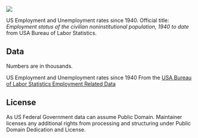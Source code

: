 ![](https://badgen.net/badge/icon/View%20on%20datahub.io/orange?icon=https://datahub.io/datahub-cube-badge-icon.svg&label&scale=1.25)

US Employment and Unemployment rates since 1940. Official title: *Employment
status of the civilian noninstitutional population, 1940 to date* from USA
Bureau of Labor Statistics.

## Data

Numbers are in thousands.

US Employment and Unemployment rates since 1940 From the [USA Bureau of Labor Statistics Employment Related Data][faq]

[faq]: https://www.bls.gov/


## License

As US Federal Government data can assume Public Domain. Maintainer licenses any
additional rights from processing and structuring under Public Domain
Dedication and License.
